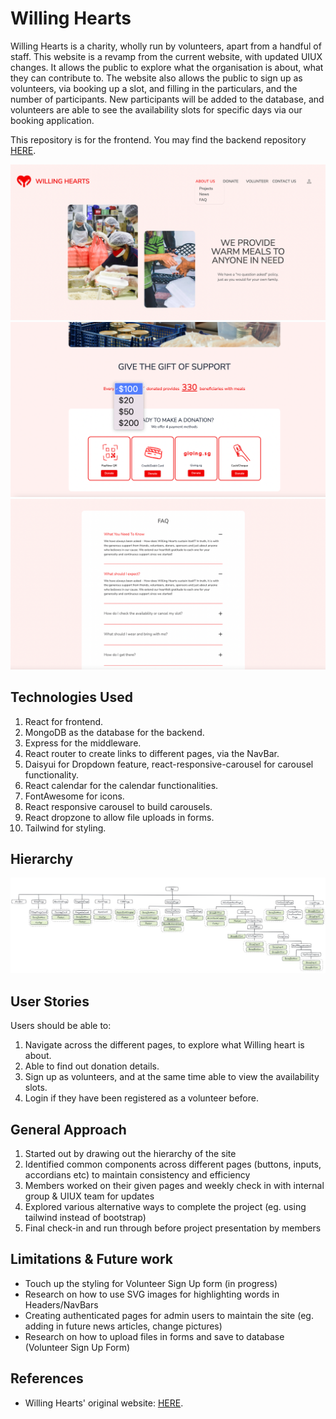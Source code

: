 # Willing Hearts

Willing Hearts is a charity, wholly run by volunteers, apart from a handful of staff. This website is a revamp from the current website, with updated UIUX changes. It allows the public to explore what the organisation is about, what they can contribute to. The website also allows the public to sign up as volunteers, via booking up a slot, and filling in the particulars, and the number of participants. New participants will be added to the database, and volunteers are able to see the availability slots for specific days via our booking application.

This repository is for the frontend. You may find the backend repository [HERE](https://github.com/Glow-in-the-dark/GA-Project3-Backend).

<kbd>![Homepage ](/public/Images/ReadMe/Homepage.png) </kbd>
<kbd>![Donation ](/public/Images/ReadMe/Donation.png) </kbd>
<kbd>![Accordian ](/public/Images/ReadMe/Accordian.png) </kbd>

## Technologies Used

1. React for frontend.
2. MongoDB as the database for the backend.
3. Express for the middleware.
4. React router to create links to different pages, via the NavBar.
5. Daisyui for Dropdown feature, react-responsive-carousel for carousel functionality.
6. React calendar for the calendar functionalities.
7. FontAwesome for icons.
8. React responsive carousel to build carousels.
9. React dropzone to allow file uploads in forms.
10. Tailwind for styling.

## Hierarchy

<kbd>![Hierarchy screenshot](/public/Images/ReadMe/Hierarchy.png)</kbd>

## User Stories

Users should be able to:

1. Navigate across the different pages, to explore what Willing heart is about.
2. Able to find out donation details.
3. Sign up as volunteers, and at the same time able to view the availability slots.
4. Login if they have been registered as a volunteer before.

## General Approach

1. Started out by drawing out the hierarchy of the site
2. Identified common components across different pages (buttons, inputs, accordians etc) to maintain consistency and efficiency
3. Members worked on their given pages and weekly check in with internal group & UIUX team for updates
4. Explored various alternative ways to complete the project (eg. using tailwind instead of bootstrap)
5. Final check-in and run through before project presentation by members

## Limitations & Future work

- Touch up the styling for Volunteer Sign Up form (in progress)
- Research on how to use SVG images for highlighting words in Headers/NavBars
- Creating authenticated pages for admin users to maintain the site (eg. adding in future news articles, change pictures)
- Research on how to upload files in forms and save to database (Volunteer Sign Up Form)

## References

- Willing Hearts' original website: [HERE](https://willinghearts.org.sg/).
